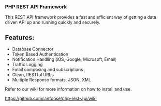 ### PHP REST API Framework

This REST API framework provides a fast and efficient way of getting a data driven API up and running quickly and securely.

## Features:

- Database Connector
- Token Based Authentication
- Notification Handling (iOS, Google, Microsoft, Email)
- Traffic Logging
- Email composing and subscriptions
- Clean, RESTful URLs
- Multiple Response formats, JSON, XML



Refer to our wiki for more information on how to install and use.

https://github.com/ianfoose/php-rest-api/wiki

